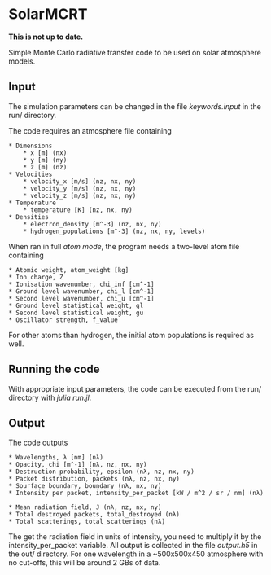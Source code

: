 # SolarMCRT

**This is not up to date.**

Simple Monte Carlo radiative transfer code to be used on solar atmosphere models.




## Input
The simulation parameters can be changed in the file *keywords.input* in the run/ directory.

The code requires an atmosphere file containing

    * Dimensions
        * x [m] (nx)
        * y [m] (ny)
        * z [m] (nz)
    * Velocities
        * velocity_x [m/s] (nz, nx, ny)
        * velocity_y [m/s] (nz, nx, ny)
        * velocity_z [m/s] (nz, nx, ny)
    * Temperature
        * temperature [K] (nz, nx, ny)
    * Densities
        * electron_density [m^-3] (nz, nx, ny)
        * hydrogen_populations [m^-3] (nz, nx, ny, levels)

When ran in full *atom mode*,  the program needs a two-level atom file containing

	* Atomic weight, atom_weight [kg]
	* Ion charge, Z
	* Ionisation wavenumber, chi_inf [cm^-1]
	* Ground level wavenumber, chi_l [cm^-1]
	* Second level wavenumber, chi_u [cm^-1]
	* Ground level statistical weight, gl
	* Second level statistical weight, gu
	* Oscillator strength, f_value

For other atoms than hydrogen, the initial atom populations is required as well.

## Running the code
With appropriate input parameters, the code can be executed from the run/ directory with *julia run.jl*.


## Output
The code outputs

    * Wavelengths, λ [nm] (nλ)
	* Opacity, chi [m^-1] (nλ, nz, nx, ny)
	* Destruction probability, epsilon (nλ, nz, nx, ny)
    * Packet distribution, packets (nλ, nz, nx, ny)
	* Sourface boundary, boundary (nλ, nx, ny)
	* Intensity per packet, intensity_per_packet [kW / m^2 / sr / nm] (nλ)

    * Mean radiation field, J (nλ, nz, nx, ny)
    * Total destroyed packets, total_destroyed (nλ)
    * Total scatterings, total_scatterings (nλ)

The get the radiation field in units of intensity, you need to multiply it by the intensity_per_packet variable. All output is collected in the file *output.h5* in the out/ directory. For one wavelength in a ~500x500x450 atmosphere with no cut-offs, this will be around 2 GBs of data.
